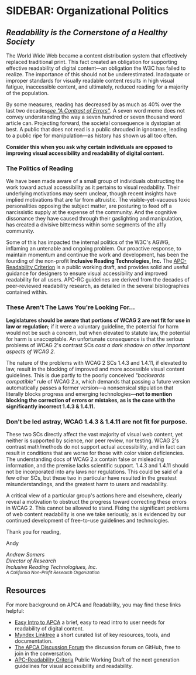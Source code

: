 # SIDEBAR: Organizational Politics
## _Readability is the Cornerstone of a Healthy Society_
The World Wide Web became a content distribution system that effectively replaced traditional print. This fact created an obligation for supporting effective readability of digital content—an obligation the W3C has failed to realize. The importance of this should not be underestimated. Inadaquate or improper standards for visually readable content results in high visual fatigue, inaccessible content, and ultimately, reduced reading for a majority of the population.

By some measures, reading has decreased by as much as 40% over the last two decades[_see "A Contrast of Errors"_](https://tangledweb.xyz/a-contrast-of-errors-373c2665d42a). A seven word meme does not convey understanding the way a seven hundred or seven thousand word article can. Projecting forward, the societal consequence is dystopian at best. A public that does not read is a public shrouded in ignorance, leading to a public ripe for manipulation—as history has shown us all too often.

**Consider this when you ask why certain individuals are opposed to improving visual accessibility and readability of digital content.**

### The Politics of Reading
We have been made aware of a small group of individuals obstructing the work toward actual accessibility as it pertains to visual readability. Their underlying motivations may seem unclear, though recent insights have implied motivations that are far from altruistic. The visible-yet-vacuous toxic personalities opposing the subject matter, are posturing to feed off a narcissistic supply at the expense of the community. And the cognitive dissonance they have caused through their gaslighting and manipulation, has created a divisive bitterness within some segments of the a11y community.

Some of this has impacted the internal politics of the W3C's AGWG, inflaming an untenable and ongoing problem. Our proactive response, to maintain momentum and continue the work and development, has been the founding of the non-profit **Inclusive Reading Technologies, Inc.** The [APC-Readability Criterion](https://readtech.org/ARC/) is a public working draft, and provides solid and useful guidance for designers to ensure visual accessibility and improved readability for all users. APC-RC guidelines are derived from the decades of peer-reviewed readability research, as detailed in the several bibliographies contained within.

### These Aren't The Laws You're Looking For...
**Legislatures should be aware that portions of WCAG&nbsp;2 are not fit for use in law or regulation**; if it were a voluntary guideline, the potential for harm would not be such a concern, but when elevated to statute law, the potential for harm is unacceptable. An unfortunate consequence is that the serious problems of WCAG&nbsp;2's contrast SCs _cast a dark shadow on other important aspects of WCAG&nbsp;2._

The nature of the problems with WCAG&nbsp;2 SCs 1.4.3 and 1.4.11, if elevated to law, result in the blocking of improved and more accessible visual content guidelines. This is due partly to the poorly conceived _"backwards compatible"_ rule of WCAG 2.x, which demands that passing a future version automatically passes a former version—a nonsensical stipulation that literally blocks progress and emerging technologies—**not to mention blocking the correction of errors or mistakes, as is the case with the significantly incorrect 1.4.3 & 1.4.11.** 

### Don't be led astray, WCAG 1.4.3 & 1.4.11 are not fit for purpose.
These two SCs directly affect the vast majority of visual web content, yet neither is supported by science, nor peer review, nor testing. WCAG 2's contrast math/methods do not support actual accessibility, and in fact can result in conditions that are worse for those with color vision deficiencies. The understanding docs of WCAG 2.x contain false or misleading information, and the premise lacks scientific support. 1.4.3 and 1.4.11 should not be incorporated into any laws nor regulations. This could be said of a few other SCs, but these two in particular have resulted in the greatest misunderstandings, and the greatest harm to users and readability.

A critical view of a particular group's actions here and elsewhere, clearly reveal a motivation to obstruct the progress toward correcting these errors in WCAG&nbsp;2. This cannot be allowed to stand. Fixing the significant problems of web content readability is one we take seriously, as is evidenced by our continued development of free-to-use guidelines and technologies.

Thank you for reading,

Andy

_Andrew Somers_    
_Director of Research_    
_Inclusive Reading Technologiues, Inc._    
<sup>_A California Non-Profit Research Organization_</sup>


## Resources

For more background on APCA and Readability, you may find these links helpful:

- [Easy Intro to APCA](https://git.apcacontrast.com/documentation/APCAeasyIntro.html) a brief, easy to read intro to user needs for readability of digital content.
- [Myndex Linktree](https://linktr.ee/Myndex) a short curated list of key resources, tools, and documentation.
- [The APCA Discussion Forum](https://github.com/Myndex/SAPC-APCA/discussions) the discussion forum on GitHub, free to join in the conversation.
- [APC-Readability Criteria](https://readtech.org/ARC/) Public Working Draft of the next generation guidelines for visual accessibility and readability.

